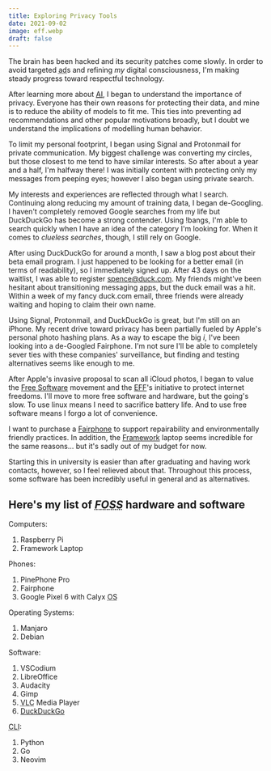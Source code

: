 ```yaml
---
title: Exploring Privacy Tools
date: 2021-09-02
image: eff.webp
draft: false
---
```


The brain has been hacked and its security patches come slowly. In order to avoid targeted <abbr title="Advertisement">ad</abbr>s and refining _my_ digital consciousness, I'm making steady progress toward respectful technology.

After learning more about <abbr title="Artificial Intelligence">[AI](/#Neural%20Networks%20From%20Scratch)</abbr>, I began to understand the importance of privacy. Everyone has their own reasons for protecting their data, and mine is to reduce the ability of models to fit me. This ties into preventing ad recommendations and other popular motivations broadly, but I doubt we understand the implications of modelling human behavior.

To limit my personal footprint, I began using Signal and Protonmail for private communication. My biggest challenge was converting my circles, but those closest to me tend to have similar interests. So after about a year and a half, I'm halfway there! I was initially content with protecting only my messages from peeping eyes; however I also began using private search.

My interests and experiences are reflected through what I search. Continuing along reducing my amount of training data, I began de-Googling. I haven't completely removed Google searches from my life but DuckDuckGo has become a strong contender. Using !bangs, I'm able to search quickly when I have an idea of the category I'm looking for. When it comes to _clueless searches_, though, I still rely on Google.

After using DuckDuckGo for around a month, I saw a blog post about their beta email program. I just happened to be looking for a better email (in terms of readability), so I immediately signed up. After 43 days on the waitlist, I was able to register spence@duck.com. My friends might've been hesitant about transitioning messaging <abbr title="Application">app</abbr>s, but the duck email was
a hit. Within a week of my fancy duck.com email, three friends were already waiting and hoping to claim their own name.

Using Signal, Protonmail, and DuckDuckGo is great, but I'm still on an iPhone. My recent drive toward privacy has been partially fueled by Apple's personal photo hashing plans. As a way to escape the big _i_, I've been looking into a de-Googled Fairphone. I'm not sure I'll be able to completely sever ties with these companies' surveillance, but finding and testing alternatives seems like enough to me.

After Apple's invasive proposal to scan all iCloud photos, I began to value the [Free Software](https://www.fsf.org) movement and the [EFF](https://www.eff.org)'s initiative to protect internet freedoms. I'll move to more free software and hardware, but the going's slow. To use linux means I need to sacrifice battery life. And to use free software means I forgo a lot of convenience.

I want to purchase a [Fairphone](https://www.fairphone.com) to support repairability and environmentally friendly practices. In addition, the [Framework](https://frame.work) laptop seems incredible for the same reasons... but it's sadly out of my budget for now.

Starting this in university is easier than after graduating and having work contacts, however, so I feel relieved about that. Throughout this process, some software has been incredibly useful in general and as alternatives.

## Here's my list of _<abbr title="Free and Open Source Software">FOSS</abbr>_ hardware and software

Computers:

1. Raspberry Pi
2. Framework Laptop

Phones:

1. PinePhone Pro
2. Fairphone
3. Google Pixel 6 with Calyx <abbr title="Operating System">OS</abbr>

Operating Systems:

1. Manjaro
2. Debian

Software:

1. VSCodium
2. LibreOffice
3. Audacity
4. Gimp
5. <abbr title="VideoL(ocal)A(rea)N(etwork) Client">VLC</abbr> Media Player
6. [DuckDuckGo](https://spreadprivacy.com/duckduckgrowing)

<abbr title="Command Line Interface">CLI</abbr>:

1. Python
2. Go
3. Neovim
